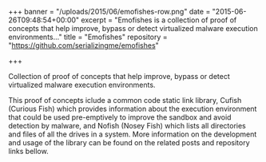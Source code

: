 +++
banner = "/uploads/2015/06/emofishes-row.png"
date = "2015-06-26T09:48:54+00:00"
excerpt = "Emofishes is a collection of proof of concepts that help improve, bypass or detect virtualized malware execution environments..."
title = "Emofishes"
repository = "https://github.com/serializingme/emofishes"

+++

Collection of proof of concepts that help improve, bypass or detect virtualized malware execution environments.

<!--more-->

This proof of concepts iclude a common code static link library, Cufish (Curious Fish) which provides information about the execution environment that could be used pre-emptively to improve the sandbox and avoid detection by malware, and Nofish (Nosey Fish) which lists all directories and files of all the drives in a system. More information on the development and usage of the library can be found on the related posts and repository links bellow.
